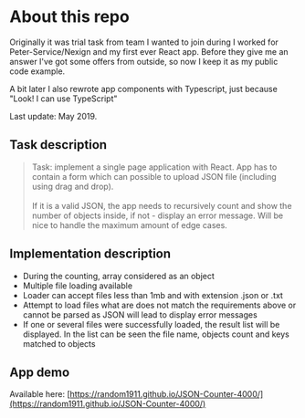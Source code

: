 # About this repo

Originally it was trial task from team I wanted to join during I worked for Peter-Service/Nexign and my first ever React app.
Before they give me an answer I've got some offers from outside, so now I keep it as my public code example.

A bit later I also rewrote app components with Typescript, just because "Look! I can use TypeScript"

Last update: May 2019.

## Task description

>Task: implement a single page application with React. App has to contain a form which can possible to upload JSON file (including using drag and drop).<br><br>If it is a valid JSON, the app needs to recursively count and show the number of objects inside, if not - display an error message. Will be nice to handle the maximum amount of edge cases.

## Implementation description

- During the counting, array considered as an object
- Multiple file loading available
- Loader can accept files less than 1mb and with extension .json or .txt
- Attempt to load files what are does not match the requirements above or cannot be parsed as JSON will lead to display error messages
- If one or several files were successfully loaded, the result list will be displayed. In the list can be seen the file name, objects count and keys matched to objects
## App demo

Available here: [https://random1911.github.io/JSON-Counter-4000/](https://random1911.github.io/JSON-Counter-4000/)
